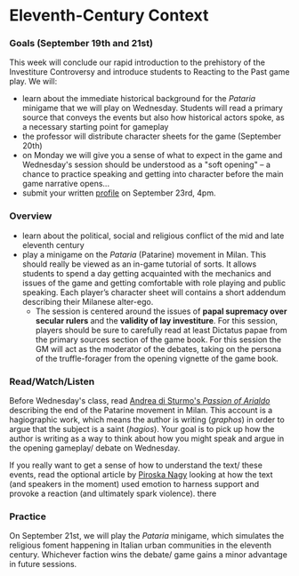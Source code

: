 # Eleventh-Century Context

### Goals (September 19th and 21st)

This week will conclude our rapid introduction to the prehistory of the Investiture Controversy and introduce students to Reacting to the Past game play. We will:&#x20;

* learn about the immediate historical background for the _Pataria_ minigame that we will play on Wednesday. Students will read a primary source that conveys the events but also how historical actors spoke, as a necessary starting point for gameplay
* the professor will distribute character sheets for the game (September 20th)
* on Monday we will give you a sense of what to expect in the game and Wednesday's session should be understood as a "soft opening" – a chance to practice speaking and getting into character before the main game narrative opens...
* submit your written [profile](../syllabus/coursework/writing/profile.md) on September 23rd, 4pm.&#x20;

### Overview

* learn about the political, social and religious conflict of the mid and late eleventh century
* play a minigame on the _Pataria_ (Patarine) movement in Milan. This should really be viewed as an in-game tutorial of sorts. It allows students to spend a day getting acquainted with the mechanics and issues of the game and getting comfortable with role playing and public speaking. Each player’s character sheet will contains a short addendum describing their Milanese alter-ego.&#x20;
  * The session is centered around the issues of **papal supremacy over secular rulers** and the **validity of lay investiture**. For this session, players should be sure to carefully read at least Dictatus papae from the primary sources section of the game book. For this session the GM will act as the moderator of the debates, taking on the persona of the truffle-forager from the opening vignette of the game book.

### Read/Watch/Listen

Before Wednesday's class, read [Andrea di Sturmo's _Passion of Arialdo_](https://app.perusall.com/courses/medieval-religious-life-2022/the-pataria-andrea-da-strumi-s-passion-of-arialdo-late-eleventh-century?assignmentId=x6y8QppBgLW6kA25H\&part=1) describing the end of the Patarine movement in Milan. This account is a hagiographic work, which means the author is writing (_graphos_) in order to argue that the subject is a saint (_hagios_). Your goal is to pick up how the author is writing as a way to think about how you might speak and argue in the opening gameplay/ debate on Wednesday.

If you really want to get a sense of how to understand the text/ these events, read the optional article by [Piroska Nagy](https://app.perusall.com/courses/medieval-religious-life-2022/piroska-nagy-collective-emotions-history-writing-and-change-the-case-of-the-pataria-milan-eleventh-century?assignmentId=6BKvxQ6Tzr4HZnELp\&part=1) looking at how the text (and speakers in the moment) used emotion to harness support and provoke a reaction (and ultimately spark violence). there&#x20;

### Practice

On September 21st, we will play the _Pataria_ minigame, which simulates the religious foment happening in Italian urban communities in the eleventh century. Whichever faction wins the debate/ game gains a minor advantage in future sessions.&#x20;
